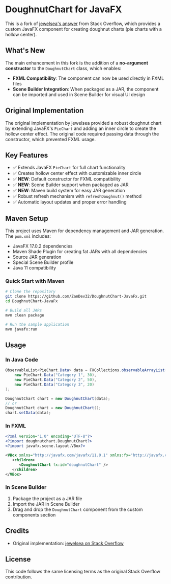 # DoughnutChart for JavaFX

This is a fork of [jewelsea's answer](https://stackoverflow.com/a/24134992) from Stack Overflow, which provides a custom JavaFX component for creating doughnut charts (pie charts with a hollow center).

## What's New

The main enhancement in this fork is the addition of a **no-argument constructor** to the `DoughnutChart` class, which enables:

- **FXML Compatibility**: The component can now be used directly in FXML files
- **Scene Builder Integration**: When packaged as a JAR, the component can be imported and used in Scene Builder for visual UI design

## Original Implementation

The original implementation by jewelsea provided a robust doughnut chart by extending JavaFX's `PieChart` and adding an inner circle to create the hollow center effect. The original code required passing data through the constructor, which prevented FXML usage.

## Key Features

- ✅ Extends JavaFX `PieChart` for full chart functionality
- ✅ Creates hollow center effect with customizable inner circle
- ✅ **NEW**: Default constructor for FXML compatibility
- ✅ **NEW**: Scene Builder support when packaged as JAR
- ✅ **NEW**: Maven build system for easy JAR generation
- ✅ Robust refresh mechanism with `refreshDoughnut()` method
- ✅ Automatic layout updates and proper error handling

## Maven Setup

This project uses Maven for dependency management and JAR generation. The `pom.xml` includes:

- JavaFX 17.0.2 dependencies
- Maven Shade Plugin for creating fat JARs with all dependencies
- Source JAR generation
- Special Scene Builder profile
- Java 11 compatibility

### Quick Start with Maven

```bash
# Clone the repository
git clone https://github.com/ZanDev32/DoughnutChart-JavaFx.git
cd DoughnutChart-JavaFx

# Build all JARs
mvn clean package

# Run the sample application
mvn javafx:run
```

## Usage

### In Java Code
```java
ObservableList<PieChart.Data> data = FXCollections.observableArrayList(
    new PieChart.Data("Category 1", 30),
    new PieChart.Data("Category 2", 50),
    new PieChart.Data("Category 3", 20)
);

DoughnutChart chart = new DoughnutChart(data);
// or
DoughnutChart chart = new DoughnutChart();
chart.setData(data);
```

### In FXML
```xml
<?xml version="1.0" encoding="UTF-8"?>
<?import doughnutchart.DoughnutChart?>
<?import javafx.scene.layout.VBox?>

<VBox xmlns="http://javafx.com/javafx/11.0.1" xmlns:fx="http://javafx.com/fxml/1">
   <children>
      <DoughnutChart fx:id="doughnutChart" />
   </children>
</VBox>
```

### In Scene Builder
1. Package the project as a JAR file
2. Import the JAR in Scene Builder
3. Drag and drop the `DoughnutChart` component from the custom components section

## Credits

- Original implementation: [jewelsea on Stack Overflow](https://stackoverflow.com/a/24134992)

## License

This code follows the same licensing terms as the original Stack Overflow contribution.
